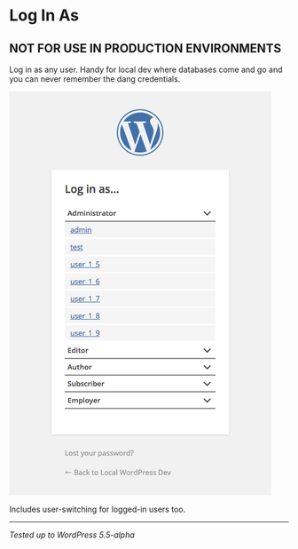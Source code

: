 # Log In As

## NOT FOR USE IN PRODUCTION ENVIRONMENTS

Log in as any user. Handy for local dev where databases come and go and you can never remember the dang credentials.

![screenshot](screenshot.png)

Includes user-switching for logged-in users too.

---

_Tested up to WordPress 5.5-alpha_